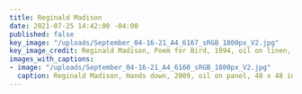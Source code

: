 ```yaml
---
title: Reginald Madison
date: 2021-07-25 14:42:00 -04:00
published: false
key_image: "/uploads/September_04-16-21_A4_6167_sRGB_1800px_V2.jpg"
key_image_credit: Reginald Madison, Poem for Bird, 1994, oil on linen, 52 x 72 inches.
images_with_captions:
- image: "/uploads/September_04-16-21_A4_6160_sRGB_1800px_V2.jpg"
  caption: Reginald Madison, Hands down, 2009, oil on panel, 48 x 48 inches.
---
```


